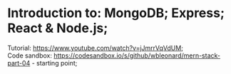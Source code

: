 # Introduction to: MongoDB; Express; React & Node.js;

Tutorial: https://www.youtube.com/watch?v=jJmrrVqVdUM; <br />
Code sandbox: https://codesandbox.io/s/github/wbleonard/mern-stack-part-04 - starting point; <br />
